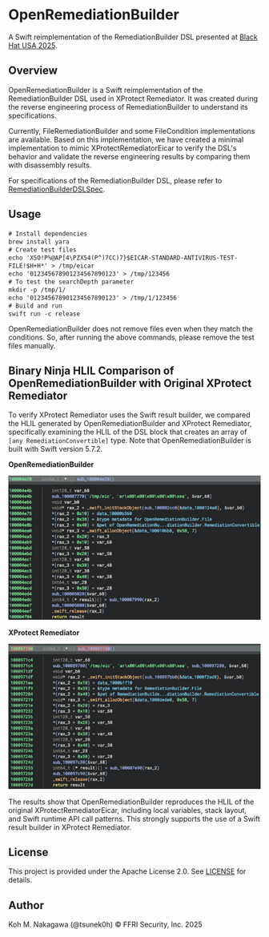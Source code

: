 # OpenRemediationBuilder

A Swift reimplementation of the RemediationBuilder DSL presented at [Black Hat USA 2025](https://blackhat.com/us-25/briefings/schedule/#xunprotect-reverse-engineering-macos-xprotect-remediator-44791).

## Overview

OpenRemediationBuilder is a Swift reimplementation of the RemediationBuilder DSL used in XProtect Remediator. It was created during the reverse engineering process of RemediationBuilder to understand its specifications.

Currently, FileRemediationBuilder and some FileCondition implementations are available. Based on this implementation, we have created a minimal implementation to mimic XProtectRemediatorEicar to verify the DSL's behavior and validate the reverse engineering results by comparing them with disassembly results.

For specifications of the RemediationBuilder DSL, please refer to [RemediationBuilderDSLSpec](https://github.com/FFRI/RemediationBuilderDSLSpec).

## Usage

```
# Install dependencies
brew install yara
# Create test files
echo 'X5O!P%@AP[4\PZX54(P^)7CC)7}$EICAR-STANDARD-ANTIVIRUS-TEST-FILE!$H+H*' > /tmp/eicar
echo '012345678901234567890123' > /tmp/123456 
# To test the searchDepth parameter
mkdir -p /tmp/1/
echo '012345678901234567890123' > /tmp/1/123456 
# Build and run
swift run -c release
```

OpenRemediationBuilder does not remove files even when they match the conditions. So, after running the above commands, please remove the test files manually.

## Binary Ninja HLIL Comparison of OpenRemediationBuilder with Original XProtect Remediator

To verify XProtect Remediator uses the Swift result builder, we compared the HLIL generated by OpenRemediationBuilder and XProtect Remediator, specifically examining the HLIL of the DSL block that creates an array of `[any RemediationConvertible]` type. Note that OpenRemediationBuilder is built with Swift version 5.7.2.

**OpenRemediationBuilder**

![OpenRemediationBuilder](./images/OpenRemediationBuilder.png)

**XProtect Remediator**

![XProtectRemediator](./images/XProtectRemediatorEicar.png)

The results show that OpenRemediationBuilder reproduces the HLIL of the original XProtectRemediatorEicar, including local variables, stack layout, and Swift runtime API call patterns. This strongly supports the use of a Swift result builder in XProtect Remediator.

## License

This project is provided under the Apache License 2.0. See [LICENSE](LICENSE) for details.

## Author

Koh M. Nakagawa (@tsunek0h) © FFRI Security, Inc. 2025
